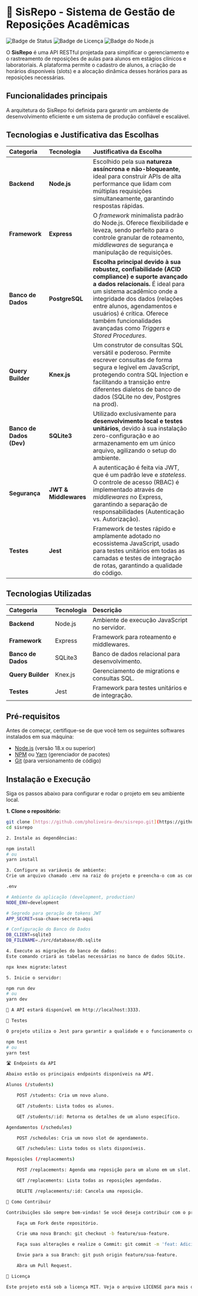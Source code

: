 # 🏥 SisRepo - Sistema de Gestão de Reposições Acadêmicas

![Badge de Status](https://img.shields.io/badge/status-em%20desenvolvimento-yellow)
![Badge de Licença](https://img.shields.io/badge/license-MIT-blue)
![Badge do Node.js](https://img.shields.io/badge/Node.js-18.x-green)

O **SisRepo** é uma API RESTful projetada para simplificar o gerenciamento e o rastreamento de reposições de aulas para alunos em estágios clínicos e laboratoriais. A plataforma permite o cadastro de alunos, a criação de horários disponíveis (slots) e a alocação dinâmica desses horários para as reposições necessárias.

## Funcionalidades principais

A arquitetura do SisRepo foi definida para garantir um ambiente de desenvolvimento eficiente e um sistema de produção confiável e escalável.

## Tecnologias e Justificativa das Escolhas

| Categoria | Tecnologia | Justificativa da Escolha |
| :--- | :--- | :--- |
| **Backend** | **Node.js** | Escolhido pela sua **natureza assíncrona e não-bloqueante**, ideal para construir APIs de alta performance que lidam com múltiplas requisições simultaneamente, garantindo respostas rápidas. |
| **Framework** | **Express** | O *framework* minimalista padrão do Node.js. Oferece flexibilidade e leveza, sendo perfeito para o controle granular de roteamento, *middlewares* de segurança e manipulação de requisições. |
| **Banco de Dados** | **PostgreSQL** | **Escolha principal devido à sua robustez, confiabilidade (ACID compliance) e suporte avançado a dados relacionais.** É ideal para um sistema acadêmico onde a integridade dos dados (relações entre alunos, agendamentos e usuários) é crítica. Oferece também funcionalidades avançadas como *Triggers* e *Stored Procedures*. |
| **Query Builder** | **Knex.js** | Um construtor de consultas SQL versátil e poderoso. Permite escrever consultas de forma segura e legível em JavaScript, protegendo contra SQL Injection e facilitando a transição entre diferentes dialetos de banco de dados (SQLite no dev, Postgres na prod). |
| **Banco de Dados (Dev)** | **SQLite3** | Utilizado exclusivamente para **desenvolvimento local e testes unitários**, devido à sua instalação zero-configuração e ao armazenamento em um único arquivo, agilizando o setup do ambiente. |
| **Segurança** | **JWT & Middlewares** | A autenticação é feita via JWT, que é um padrão leve e *stateless*. O controle de acesso (RBAC) é implementado através de *middlewares* no Express, garantindo a separação de responsabilidades (Autenticação vs. Autorização). |
| **Testes** | **Jest** | Framework de testes rápido e amplamente adotado no ecossistema JavaScript, usado para testes unitários em todas as camadas e testes de integração de rotas, garantindo a qualidade do código. |



## Tecnologias Utilizadas

| Categoria         | Tecnologia    | Descrição                                         |
| :---------------- | :------------ | :------------------------------------------------ |
| **Backend** | Node.js       | Ambiente de execução JavaScript no servidor.      |
| **Framework** | Express       | Framework para roteamento e middlewares.          |
| **Banco de Dados**| SQLite3       | Banco de dados relacional para desenvolvimento.   |
| **Query Builder** | Knex.js       | Gerenciamento de migrations e consultas SQL.      |
| **Testes** | Jest          | Framework para testes unitários e de integração.  |

## Pré-requisitos

Antes de começar, certifique-se de que você tem os seguintes softwares instalados em sua máquina:

- [Node.js](https://nodejs.org/en/) (versão 18.x ou superior)
- [NPM](https://www.npmjs.com/) ou [Yarn](https://yarnpkg.com/) (gerenciador de pacotes)
- [Git](https://git-scm.com/) (para versionamento de código)

## Instalação e Execução

Siga os passos abaixo para configurar e rodar o projeto em seu ambiente local.

**1. Clone o repositório:**
```bash
git clone [https://github.com/pholiveira-dev/sisrepo.git](https://github.com/pholiveira-dev/sisrepo.git)
cd sisrepo

2. Instale as dependências:

npm install
# ou
yarn install

3. Configure as variáveis de ambiente:
Crie um arquivo chamado .env na raiz do projeto e preencha-o com as configurações necessárias. Você pode usar o arquivo .env.example como base.

.env

# Ambiente da aplicação (development, production)
NODE_ENV=development

# Segredo para geração de tokens JWT
APP_SECRET=sua-chave-secreta-aqui

# Configuração do Banco de Dados
DB_CLIENT=sqlite3
DB_FILENAME=./src/database/db.sqlite

4. Execute as migrações do banco de dados:
Este comando criará as tabelas necessárias no banco de dados SQLite.

npx knex migrate:latest

5. Inicie o servidor:

npm run dev
# ou
yarn dev

🎉 A API estará disponível em http://localhost:3333.

🧪 Testes

O projeto utiliza o Jest para garantir a qualidade e o funcionamento correto das funcionalidades. Para executar a suíte de testes, use o comando:

npm test
# ou
yarn test

🛣️ Endpoints da API

Abaixo estão os principais endpoints disponíveis na API.

Alunos (/students)

    POST /students: Cria um novo aluno.

    GET /students: Lista todos os alunos.

    GET /students/:id: Retorna os detalhes de um aluno específico.

Agendamentos (/schedules)

    POST /schedules: Cria um novo slot de agendamento.

    GET /schedules: Lista todos os slots disponíveis.

Reposições (/replacements)

    POST /replacements: Agenda uma reposição para um aluno em um slot.

    GET /replacements: Lista todas as reposições agendadas.

    DELETE /replacements/:id: Cancela uma reposição.

🤝 Como Contribuir

Contribuições são sempre bem-vindas! Se você deseja contribuir com o projeto, siga os passos abaixo:

    Faça um Fork deste repositório.

    Crie uma nova Branch: git checkout -b feature/sua-feature.

    Faça suas alterações e realize o Commit: git commit -m 'feat: Adiciona nova funcionalidade'.

    Envie para a sua Branch: git push origin feature/sua-feature.

    Abra um Pull Request.

📄 Licença

Este projeto está sob a licença MIT. Veja o arquivo LICENSE para mais detalhes.

